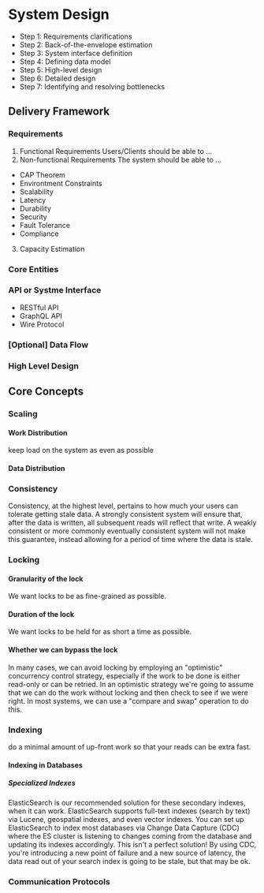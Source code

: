 # System Design
- Step 1: Requirements clarifications
- Step 2: Back-of-the-envelope estimation
- Step 3: System interface definition
- Step 4: Defining data model
- Step 5: High-level design
- Step 6: Detailed design
- Step 7: Identifying and resolving bottlenecks

## Delivery Framework
### Requirements
1. Functional Requirements
Users/Clients should be able to ...
2. Non-functional Requirements
The system should be able to ...
- CAP Theorem
- Environtment Constraints
- Scalability
- Latency
- Durability
- Security
- Fault Tolerance
- Compliance
3. Capacity Estimation
### Core Entities
### API or Systme Interface
- RESTful API
- GraphQL API
- Wire Protocol
### [Optional] Data Flow
### High Level Design

## Core Concepts
### Scaling
#### Work Distribution
keep load on the system as even as possible
#### Data Distribution
### Consistency
Consistency, at the highest level, pertains to how much your users can tolerate getting stale data. A strongly consistent system will ensure that, after the data is written, all subsequent reads will reflect that write. A weakly consistent or more commonly eventually consistent system will not make this guarantee, instead allowing for a period of time where the data is stale.
### Locking
#### Granularity of the lock
We want locks to be as fine-grained as possible.

#### Duration of the lock
We want locks to be held for as short a time as possible. 

#### Whether we can bypass the lock
In many cases, we can avoid locking by employing an "optimistic" concurrency control strategy, especially if the work to be done is either read-only or can be retried. In an optimistic strategy we're going to assume that we can do the work without locking and then check to see if we were right. In most systems, we can use a "compare and swap" operation to do this.

### Indexing
do a minimal amount of up-front work so that your reads can be extra fast.
#### Indexing in Databases
##### Specialized Indexes

ElasticSearch is our recommended solution for these secondary indexes, when it can work. ElasticSearch supports full-text indexes (search by text) via Lucene, geospatial indexes, and even vector indexes. You can set up ElasticSearch to index most databases via Change Data Capture (CDC) where the ES cluster is listening to changes coming from the database and updating its indexes accordingly. This isn't a perfect solution! By using CDC, you're introducing a new point of failure and a new source of latency, the data read out of your search index is going to be stale, but that may be ok.

### Communication Protocols
